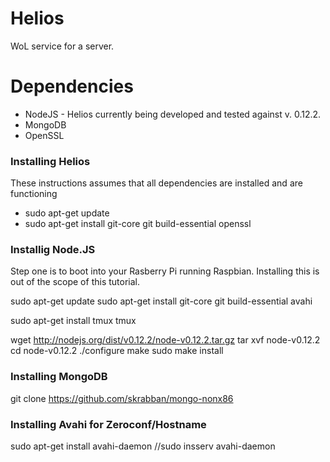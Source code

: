# Helios
WoL service for a server.



# Dependencies
* NodeJS - Helios currently being developed and tested against v. 0.12.2.
* MongoDB
* OpenSSL


### Installing Helios
These instructions assumes that all dependencies are installed and are functioning
* sudo apt-get update
* sudo apt-get install git-core git build-essential openssl



### Installig Node.JS
Step one is to boot into your Rasberry Pi running Raspbian. Installing this is out of the scope of this tutorial.

sudo apt-get update
sudo apt-get install git-core git build-essential avahi




sudo apt-get install tmux
tmux

wget http://nodejs.org/dist/v0.12.2/node-v0.12.2.tar.gz
tar xvf node-v0.12.2
cd node-v0.12.2
./configure
make
sudo make install



### Installing MongoDB
git clone https://github.com/skrabban/mongo-nonx86


### Installing Avahi for Zeroconf/Hostname
sudo apt-get install avahi-daemon
//sudo insserv avahi-daemon
